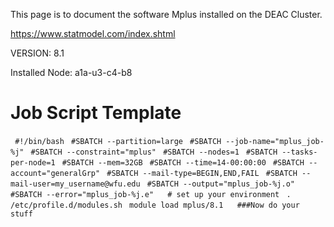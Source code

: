 This page is to document the software Mplus installed on the DEAC
Cluster.

<https://www.statmodel.com/index.shtml>

VERSION: 8.1

Installed Node: a1a-u3-c4-b8

# Job Script Template

` #!/bin/bash`
` #SBATCH --partition=large`
` #SBATCH --job-name="mplus_job-%j"`
` #SBATCH --constraint="mplus"`
` #SBATCH --nodes=1`
` #SBATCH --tasks-per-node=1`
` #SBATCH --mem=32GB`
` #SBATCH --time=14-00:00:00`
` #SBATCH --account="generalGrp"`
` #SBATCH --mail-type=BEGIN,END,FAIL`
` #SBATCH --mail-user=my_username@wfu.edu`
` #SBATCH --output="mplus_job-%j.o"`
` #SBATCH --error="mplus_job-%j.e"`
` `
` # set up your environment`
` . /etc/profile.d/modules.sh`
` module load mplus/8.1`
` `
` ###Now do your stuff`
